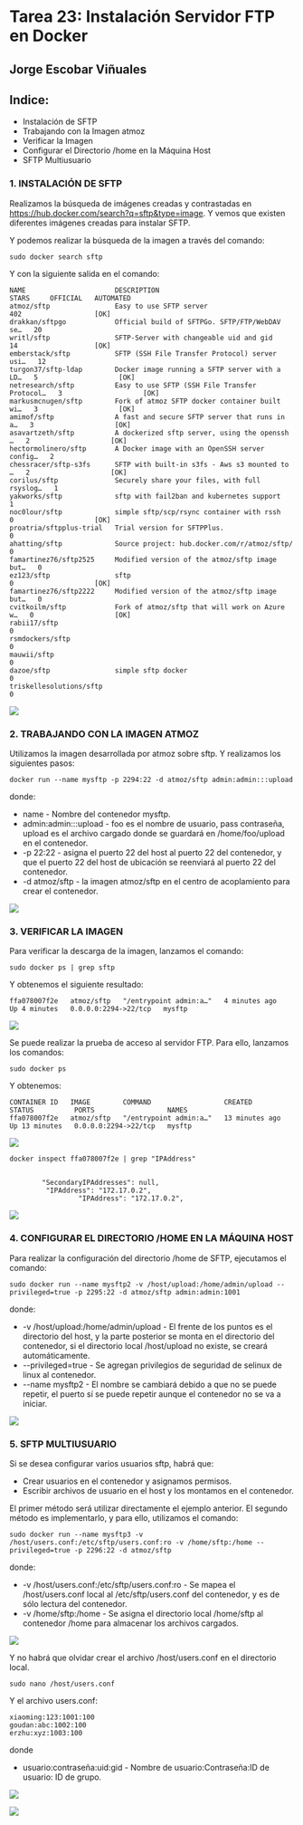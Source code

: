 # Tarea 23: Instalación Servidor FTP en Docker

  ## Jorge Escobar Viñuales

  ## Indice:
 - Instalación de SFTP
 - Trabajando con la Imagen atmoz
 - Verificar la Imagen
 - Configurar el Directorio /home en la Máquina Host
 - SFTP Multiusuario

 ### 1. INSTALACIÓN DE SFTP

Realizamos la búsqueda de imágenes creadas y contrastadas en https://hub.docker.com/search?q=sftp&type=image. Y vemos que existen diferentes imágenes creadas para instalar SFTP.

Y podemos realizar la búsqueda de la imagen a través del comando:

    sudo docker search sftp

Y con la siguiente salida en el comando:

    NAME                      DESCRIPTION                                     STARS     OFFICIAL   AUTOMATED
    atmoz/sftp                Easy to use SFTP server                         402                  [OK]
    drakkan/sftpgo            Official build of SFTPGo. SFTP/FTP/WebDAV se…   20                   
    writl/sftp                SFTP-Server with changeable uid and gid         14                   [OK]
    emberstack/sftp           SFTP (SSH File Transfer Protocol) server usi…   12                   
    turgon37/sftp-ldap        Docker image running a SFTP server with a LD…   5                    [OK]
    netresearch/sftp          Easy to use SFTP (SSH File Transfer Protocol…   3                    [OK]
    markusmcnugen/sftp        Fork of atmoz SFTP docker container built wi…   3                    [OK]
    amimof/sftp               A fast and secure SFTP server that runs in a…   3                    [OK]
    asavartzeth/sftp          A dockerized sftp server, using the openssh …   2                    [OK]
    hectormolinero/sftp       A Docker image with an OpenSSH server config…   2                    
    chessracer/sftp-s3fs      SFTP with built-in s3fs - Aws s3 mounted to …   2                    [OK]
    corilus/sftp              Securely share your files, with full rsyslog…   1                    
    yakworks/sftp             sftp with fail2ban and kubernetes support       1                    
    noc0lour/sftp             simple sftp/scp/rsync container with rssh       0                    [OK]
    proatria/sftpplus-trial   Trial version for SFTPPlus.                     0                    
    ahatting/sftp             Source project: hub.docker.com/r/atmoz/sftp/    0                    
    famartinez76/sftp2525     Modified version of the atmoz/sftp image but…   0                    
    ez123/sftp                sftp                                            0                    [OK]
    famartinez76/sftp2222     Modified version of the atmoz/sftp image but…   0                    
    cvitkoilm/sftp            Fork of atmoz/sftp that will work on Azure w…   0                    [OK]
    rabii17/sftp                                                              0                    
    rsmdockers/sftp                                                           0                    
    mauwii/sftp                                                               0                    
    dazoe/sftp                simple sftp docker                              0                    
    triskellesolutions/sftp                                                   0           

![](https://github.com/Jorgeev27/GIT/blob/main/img/Tarea%2023%20-%20Instalaci%C3%B3n%20Servidor%20FTP%20en%20Docker/SFTP%201.png)

 ### 2. TRABAJANDO CON LA IMAGEN ATMOZ

Utilizamos la imagen desarrollada por atmoz sobre sftp. Y realizamos los siguientes pasos:

    docker run --name mysftp -p 2294:22 -d atmoz/sftp admin:admin:::upload

donde:

- name - Nombre del contenedor mysftp.
- admin:admin:::upload - foo es el nombre de usuario, pass contraseña, upload es el archivo cargado donde se guardará en /home/foo/upload en el contenedor.
- -p 22:22 - asigna el puerto 22 del host al puerto 22 del contenedor, y que el puerto 22 del host de ubicación se reenviará al puerto 22 del contenedor.
- -d atmoz/sftp - la imagen atmoz/sftp en el centro de acoplamiento para crear el contenedor.

![](https://github.com/Jorgeev27/GIT/blob/main/img/Tarea%2023%20-%20Instalaci%C3%B3n%20Servidor%20FTP%20en%20Docker/SFTP%202.png)

 ### 3. VERIFICAR LA IMAGEN

Para verificar la descarga de la imagen, lanzamos el comando:

    sudo docker ps | grep sftp

Y obtenemos el siguiente resultado:

    ffa078007f2e   atmoz/sftp   "/entrypoint admin:a…"   4 minutes ago   Up 4 minutes   0.0.0.0:2294->22/tcp   mysftp

![](https://github.com/Jorgeev27/GIT/blob/main/img/Tarea%2023%20-%20Instalaci%C3%B3n%20Servidor%20FTP%20en%20Docker/SFTP%203.png)

Se puede realizar la prueba de acceso al servidor FTP. Para ello, lanzamos los comandos:

    sudo docker ps

Y obtenemos:

    CONTAINER ID   IMAGE        COMMAND                  CREATED          STATUS          PORTS                  NAMES
    ffa078007f2e   atmoz/sftp   "/entrypoint admin:a…"   13 minutes ago   Up 13 minutes   0.0.0.0:2294->22/tcp   mysftp

![](https://github.com/Jorgeev27/GIT/blob/main/img/Tarea%2023%20-%20Instalaci%C3%B3n%20Servidor%20FTP%20en%20Docker/SFTP%204.png)

    docker inspect ffa078007f2e | grep "IPAddress"
    
    
            "SecondaryIPAddresses": null,
             "IPAddress": "172.17.0.2",
                     "IPAddress": "172.17.0.2",

![](https://github.com/Jorgeev27/GIT/blob/main/img/Tarea%2023%20-%20Instalaci%C3%B3n%20Servidor%20FTP%20en%20Docker/SFTP%205.png)

 ### 4. CONFIGURAR EL DIRECTORIO /HOME EN LA MÁQUINA HOST

Para realizar la configuración del directorio /home de SFTP, ejecutamos el comando:

    sudo docker run --name mysftp2 -v /host/upload:/home/admin/upload --privileged=true -p 2295:22 -d atmoz/sftp admin:admin:1001

donde:

- -v /host/upload:/home/admin/upload - El frente de los puntos es el directorio del host, y la parte posterior se monta en el directorio del contenedor, si el directorio local /host/upload no existe, se creará automáticamente.
- --privileged=true - Se agregan privilegios de seguridad de selinux de linux al contenedor.
- --name mysftp2 - El nombre se cambiará debido a que no se puede repetir, el puerto sí se puede repetir aunque el contenedor no se va a iniciar.

![](https://github.com/Jorgeev27/GIT/blob/main/img/Tarea%2023%20-%20Instalaci%C3%B3n%20Servidor%20FTP%20en%20Docker/SFTP%206.png)

 ### 5. SFTP MULTIUSUARIO

Si se desea configurar varios usuarios sftp, habrá que:

- Crear usuarios en el contenedor y asignamos permisos.
- Escribir archivos de usuario en el host y los montamos en el contenedor.

El primer método será utilizar directamente el ejemplo anterior.
El segundo método es implementarlo, y para ello, utilizamos el comando:

    sudo docker run --name mysftp3 -v /host/users.conf:/etc/sftp/users.conf:ro -v /home/sftp:/home --privileged=true -p 2296:22 -d atmoz/sftp

donde:

- -v /host/users.conf:/etc/sftp/users.conf:ro - Se mapea el /host/users.conf local al /etc/sftp/users.conf del contenedor, y es de sólo lectura del contenedor.
- -v /home/sftp:/home - Se asigna el directorio local /home/sftp al contenedor /home para almacenar los archivos cargados.

![](https://github.com/Jorgeev27/GIT/blob/main/img/Tarea%2023%20-%20Instalaci%C3%B3n%20Servidor%20FTP%20en%20Docker/SFTP%207.png)

Y no habrá que olvidar crear el archivo /host/users.conf en el directorio local.

    sudo nano /host/users.conf

Y el archivo users.conf:

    xiaoming:123:1001:100
    goudan:abc:1002:100
    erzhu:xyz:1003:100

donde 
- usuario:contraseña:uid:gid - Nombre de usuario:Contraseña:ID de usuario: ID de grupo.

![](https://github.com/Jorgeev27/GIT/blob/main/img/Tarea%2023%20-%20Instalaci%C3%B3n%20Servidor%20FTP%20en%20Docker/SFTP%208.png)

![](https://github.com/Jorgeev27/GIT/blob/main/img/Tarea%2023%20-%20Instalaci%C3%B3n%20Servidor%20FTP%20en%20Docker/SFTP%209.png)
